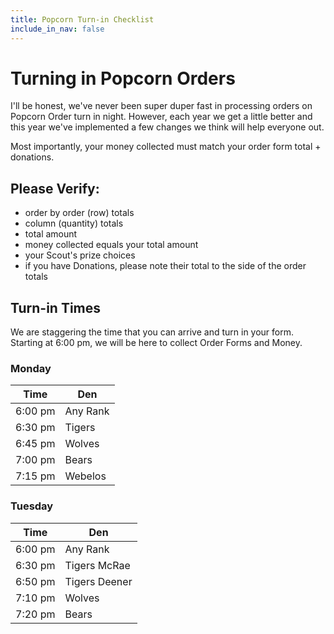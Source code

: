 ```yaml
---
title: Popcorn Turn-in Checklist
include_in_nav: false
---
```

# Turning in Popcorn Orders
I'll be honest, we've never been super duper fast in processing orders on Popcorn Order turn in night. However, each year we get a little better and this year we've implemented a few changes we think will help everyone out.

Most importantly, your money collected must match your order form total + donations. 

## Please Verify:
* order by order (row) totals
* column (quantity) totals
* total amount
* money collected equals your total amount
* your Scout's prize choices
* if you have Donations, please note their total to the side of the order totals

## Turn-in Times
We are staggering the time that you can arrive and turn in your form. Starting at 6:00 pm, we will be here to collect Order Forms and Money.

### Monday

Time  | Den 
----- | -----
6:00 pm | Any Rank
6:30 pm | Tigers
6:45 pm | Wolves
7:00 pm | Bears
7:15 pm | Webelos

### Tuesday

Time  | Den 
----- | -----
6:00 pm | Any Rank
6:30 pm | Tigers McRae
6:50 pm | Tigers Deener
7:10 pm | Wolves
7:20 pm | Bears